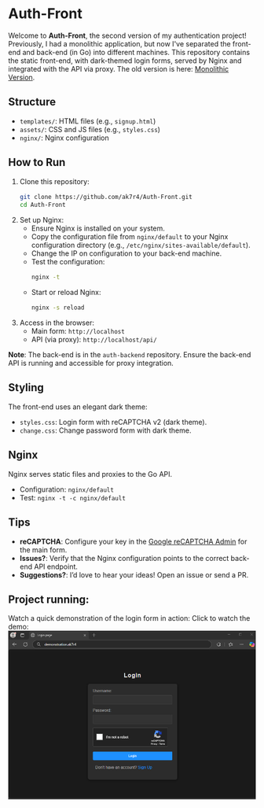 # Auth-Front

Welcome to **Auth-Front**, the second version of my authentication project! Previously, I had a monolithic application, but now I've separated the front-end and back-end (in Go) into different machines. This repository contains the static front-end, with dark-themed login forms, served by Nginx and integrated with the API via proxy. The old version is here: [Monolithic Version](https://github.com/ak7r4/auth-project).

## Structure
- `templates/`: HTML files (e.g., `signup.html`)
- `assets/`: CSS and JS files (e.g., `styles.css`)
- `nginx/`: Nginx configuration

## How to Run
1. Clone this repository:
   ```bash
   git clone https://github.com/ak7r4/Auth-Front.git
   cd Auth-Front
   ```
2. Set up Nginx:
   - Ensure Nginx is installed on your system.
   - Copy the configuration file from `nginx/default` to your Nginx configuration directory (e.g., `/etc/nginx/sites-available/default`).
   - Change the IP on configuration to your back-end machine.
   - Test the configuration:
     ```bash
     nginx -t
     ```
   - Start or reload Nginx:
     ```bash
     nginx -s reload
     ```
3. Access in the browser:
   - Main form: `http://localhost`
   - API (via proxy): `http://localhost/api/`

**Note**: The back-end is in the `auth-backend` repository. Ensure the back-end API is running and accessible for proxy integration.

## Styling
The front-end uses an elegant dark theme:
- `styles.css`: Login form with reCAPTCHA v2 (dark theme).
- `change.css`: Change password form with dark theme.

## Nginx
Nginx serves static files and proxies to the Go API.
- Configuration: `nginx/default`
- Test: `nginx -t -c nginx/default`

## Tips
- **reCAPTCHA**: Configure your key in the [Google reCAPTCHA Admin](https://www.google.com/recaptcha/admin) for the main form.
- **Issues?**: Verify that the Nginx configuration points to the correct back-end API endpoint.
- **Suggestions?**: I’d love to hear your ideas! Open an issue or send a PR.

## Project running:
Watch a quick demonstration of the login form in action:
Click to watch the demo:
[![Front-end for login page](https://raw.githubusercontent.com/ak7r4/Auth-Front/refs/heads/main/demo.png)](https://youtu.be/5lnTijzwjH4?feature=shared)

